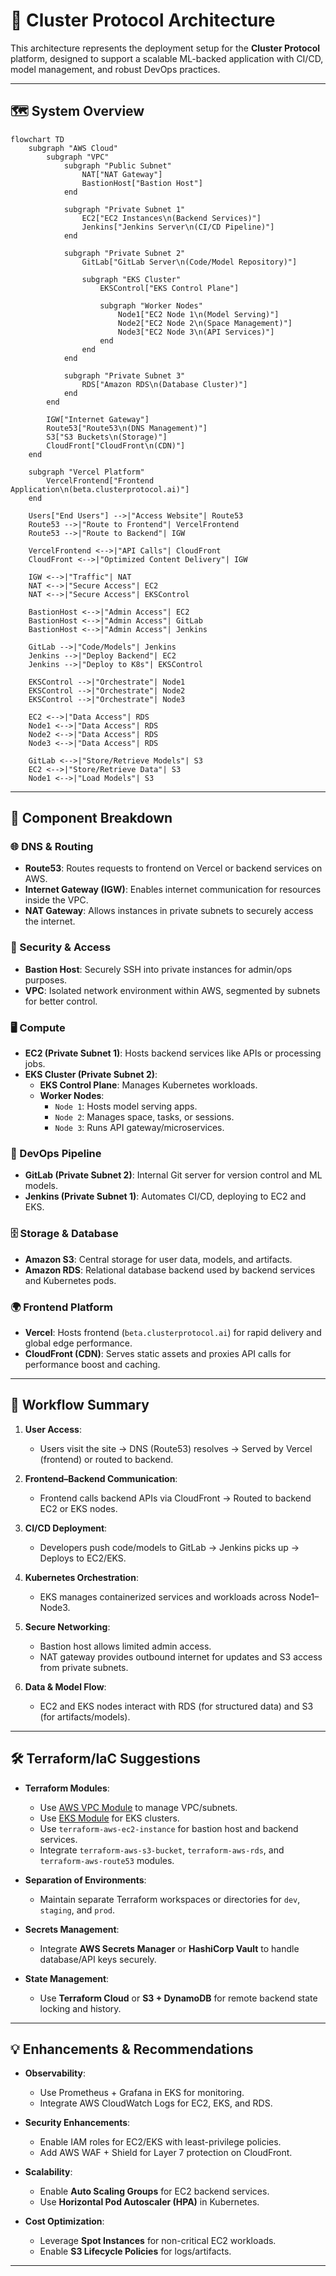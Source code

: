 
# 🧠 Cluster Protocol Architecture

This architecture represents the deployment setup for the **Cluster Protocol** platform, designed to support a scalable ML-backed application with CI/CD, model management, and robust DevOps practices.

---

## 🗺️ System Overview

```mermaid
flowchart TD
    subgraph "AWS Cloud"
        subgraph "VPC"
            subgraph "Public Subnet"
                NAT["NAT Gateway"]
                BastionHost["Bastion Host"]
            end

            subgraph "Private Subnet 1"
                EC2["EC2 Instances\n(Backend Services)"]
                Jenkins["Jenkins Server\n(CI/CD Pipeline)"]
            end

            subgraph "Private Subnet 2"
                GitLab["GitLab Server\n(Code/Model Repository)"]

                subgraph "EKS Cluster"
                    EKSControl["EKS Control Plane"]

                    subgraph "Worker Nodes"
                        Node1["EC2 Node 1\n(Model Serving)"]
                        Node2["EC2 Node 2\n(Space Management)"]
                        Node3["EC2 Node 3\n(API Services)"]
                    end
                end
            end

            subgraph "Private Subnet 3"
                RDS["Amazon RDS\n(Database Cluster)"]
            end
        end

        IGW["Internet Gateway"]
        Route53["Route53\n(DNS Management)"]
        S3["S3 Buckets\n(Storage)"]
        CloudFront["CloudFront\n(CDN)"]
    end

    subgraph "Vercel Platform"
        VercelFrontend["Frontend Application\n(beta.clusterprotocol.ai)"]
    end

    Users["End Users"] -->|"Access Website"| Route53
    Route53 -->|"Route to Frontend"| VercelFrontend
    Route53 -->|"Route to Backend"| IGW

    VercelFrontend <-->|"API Calls"| CloudFront
    CloudFront <-->|"Optimized Content Delivery"| IGW

    IGW <-->|"Traffic"| NAT
    NAT <-->|"Secure Access"| EC2
    NAT <-->|"Secure Access"| EKSControl

    BastionHost <-->|"Admin Access"| EC2
    BastionHost <-->|"Admin Access"| GitLab
    BastionHost <-->|"Admin Access"| Jenkins

    GitLab -->|"Code/Models"| Jenkins
    Jenkins -->|"Deploy Backend"| EC2
    Jenkins -->|"Deploy to K8s"| EKSControl

    EKSControl -->|"Orchestrate"| Node1
    EKSControl -->|"Orchestrate"| Node2
    EKSControl -->|"Orchestrate"| Node3

    EC2 <-->|"Data Access"| RDS
    Node1 <-->|"Data Access"| RDS
    Node2 <-->|"Data Access"| RDS
    Node3 <-->|"Data Access"| RDS

    GitLab <-->|"Store/Retrieve Models"| S3
    EC2 <-->|"Store/Retrieve Data"| S3
    Node1 <-->|"Load Models"| S3
```

---

## 🧩 Component Breakdown

### 🌐 DNS & Routing
- **Route53**: Routes requests to frontend on Vercel or backend services on AWS.
- **Internet Gateway (IGW)**: Enables internet communication for resources inside the VPC.
- **NAT Gateway**: Allows instances in private subnets to securely access the internet.

### 🔐 Security & Access
- **Bastion Host**: Securely SSH into private instances for admin/ops purposes.
- **VPC**: Isolated network environment within AWS, segmented by subnets for better control.

### 🖥️ Compute
- **EC2 (Private Subnet 1)**: Hosts backend services like APIs or processing jobs.
- **EKS Cluster (Private Subnet 2)**:
  - **EKS Control Plane**: Manages Kubernetes workloads.
  - **Worker Nodes**:
    - `Node 1`: Hosts model serving apps.
    - `Node 2`: Manages space, tasks, or sessions.
    - `Node 3`: Runs API gateway/microservices.

### 🔧 DevOps Pipeline
- **GitLab (Private Subnet 2)**: Internal Git server for version control and ML models.
- **Jenkins (Private Subnet 1)**: Automates CI/CD, deploying to EC2 and EKS.

### 🗄️ Storage & Database
- **Amazon S3**: Central storage for user data, models, and artifacts.
- **Amazon RDS**: Relational database backend used by backend services and Kubernetes pods.

### 🌍 Frontend Platform
- **Vercel**: Hosts frontend (`beta.clusterprotocol.ai`) for rapid delivery and global edge performance.
- **CloudFront (CDN)**: Serves static assets and proxies API calls for performance boost and caching.

---

## 🔁 Workflow Summary

1. **User Access**:
   - Users visit the site → DNS (Route53) resolves → Served by Vercel (frontend) or routed to backend.

2. **Frontend–Backend Communication**:
   - Frontend calls backend APIs via CloudFront → Routed to backend EC2 or EKS nodes.

3. **CI/CD Deployment**:
   - Developers push code/models to GitLab → Jenkins picks up → Deploys to EC2/EKS.

4. **Kubernetes Orchestration**:
   - EKS manages containerized services and workloads across Node1–Node3.

5. **Secure Networking**:
   - Bastion host allows limited admin access.
   - NAT gateway provides outbound internet for updates and S3 access from private subnets.

6. **Data & Model Flow**:
   - EC2 and EKS nodes interact with RDS (for structured data) and S3 (for artifacts/models).

---

## 🛠️ Terraform/IaC Suggestions

- **Terraform Modules**:
  - Use [AWS VPC Module](https://registry.terraform.io/modules/terraform-aws-modules/vpc/aws/latest) to manage VPC/subnets.
  - Use [EKS Module](https://registry.terraform.io/modules/terraform-aws-modules/eks/aws/latest) for EKS clusters.
  - Use `terraform-aws-ec2-instance` for bastion host and backend services.
  - Integrate `terraform-aws-s3-bucket`, `terraform-aws-rds`, and `terraform-aws-route53` modules.

- **Separation of Environments**:
  - Maintain separate Terraform workspaces or directories for `dev`, `staging`, and `prod`.

- **Secrets Management**:
  - Integrate **AWS Secrets Manager** or **HashiCorp Vault** to handle database/API keys securely.

- **State Management**:
  - Use **Terraform Cloud** or **S3 + DynamoDB** for remote backend state locking and history.

---

## 💡 Enhancements & Recommendations

- **Observability**:
  - Use Prometheus + Grafana in EKS for monitoring.
  - Integrate AWS CloudWatch Logs for EC2, EKS, and RDS.

- **Security Enhancements**:
  - Enable IAM roles for EC2/EKS with least-privilege policies.
  - Add AWS WAF + Shield for Layer 7 protection on CloudFront.

- **Scalability**:
  - Enable **Auto Scaling Groups** for EC2 backend services.
  - Use **Horizontal Pod Autoscaler (HPA)** in Kubernetes.

- **Cost Optimization**:
  - Leverage **Spot Instances** for non-critical EC2 workloads.
  - Enable **S3 Lifecycle Policies** for logs/artifacts.

---


